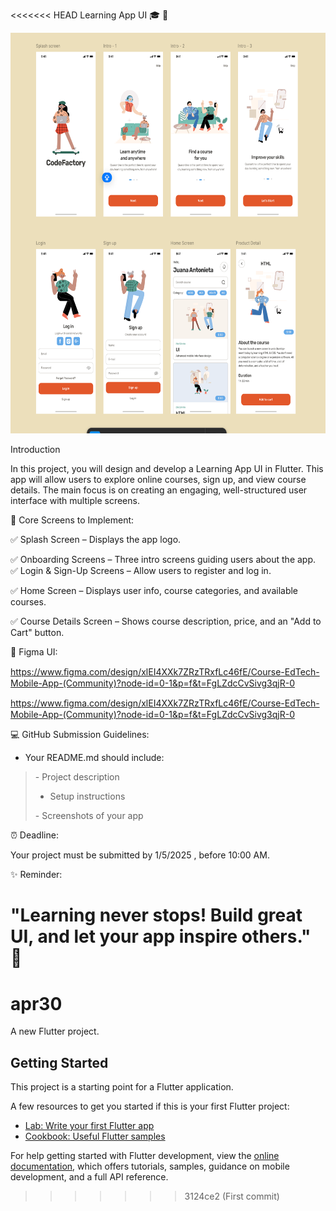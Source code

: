 <<<<<<< HEAD
Learning App UI 🎓 📱

<img src="./vkf3sehb.png"
style="width:6.69297in;height:6.67888in" />

Introduction

In this project, you will design and develop a Learning App UI in
Flutter. This app will allow users to explore online courses, sign up,
and view course details. The main focus is on creating an engaging,
well-structured user interface with multiple screens.

📱 Core Screens to Implement:

✅ Splash Screen – Displays
the app logo.

✅ Onboarding Screens – Three
intro screens guiding users about the app.  
✅ Login & Sign-Up Screens – Allow users to register and log in.

✅ Home Screen – Displays user info, course categories, and available
courses.

✅ Course Details Screen –
Shows course description, price, and an "Add to Cart" button.

🎨 Figma UI:

https://www.ﬁgma.com/design/xlEI4XXk7ZRzTRxfLc46fE/Course-EdTech-Mobile-App-(Community)?node-id=0-1&p=f&t=FgLZdcCvSivg3qjR-0

https://www.ﬁgma.com/design/xlEI4XXk7ZRzTRxfLc46fE/Course-EdTech-Mobile-App-(Community)?node-id=0-1&p=f&t=FgLZdcCvSivg3qjR-0

💻 GitHub Submission
Guidelines:  
- Your README.md should include:

> \- Project description  
> - Setup instructions
>
> \- Screenshots of your app

⏰ Deadline:

Your project must be submitted by 1/5/2025 , before 10:00 AM.

✨ Reminder:

"Learning never stops! Build
great UI, and let your app inspire others." 🚀
=======
# apr30

A new Flutter project.

## Getting Started

This project is a starting point for a Flutter application.

A few resources to get you started if this is your first Flutter project:

- [Lab: Write your first Flutter app](https://docs.flutter.dev/get-started/codelab)
- [Cookbook: Useful Flutter samples](https://docs.flutter.dev/cookbook)

For help getting started with Flutter development, view the
[online documentation](https://docs.flutter.dev/), which offers tutorials,
samples, guidance on mobile development, and a full API reference.
>>>>>>> 3124ce2 (First commit)
